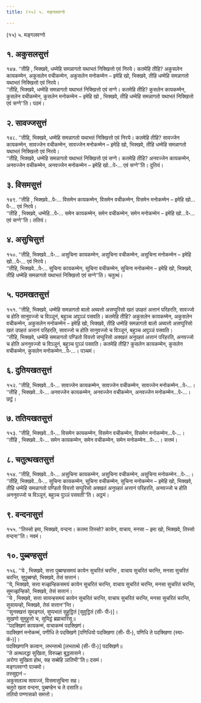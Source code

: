 ```yaml
---
title: (१५) ५. मङ्गलवग्गो

---
```

(१५) ५. मङ्गलवग्गो  


## १. अकुसलसुत्तं

१४७. ‘‘तीहि , भिक्खवे, धम्मेहि समन्नागतो यथाभतं निक्खित्तो एवं निरये। कतमेहि तीहि? अकुसलेन कायकम्मेन, अकुसलेन वचीकम्मेन, अकुसलेन मनोकम्मेन – इमेहि खो, भिक्खवे, तीहि धम्मेहि समन्नागतो यथाभतं निक्खित्तो एवं निरये।  
‘‘तीहि, भिक्खवे, धम्मेहि समन्नागतो यथाभतं निक्खित्तो एवं सग्गे। कतमेहि तीहि? कुसलेन कायकम्मेन, कुसलेन वचीकम्मेन, कुसलेन मनोकम्मेन – इमेहि खो , भिक्खवे, तीहि धम्मेहि समन्नागतो यथाभतं निक्खित्तो एवं सग्गे’’ति। पठमं।  


## २. सावज्जसुत्तं

१४८. ‘‘तीहि, भिक्खवे, धम्मेहि समन्नागतो यथाभतं निक्खित्तो एवं निरये। कतमेहि तीहि? सावज्जेन कायकम्मेन, सावज्जेन वचीकम्मेन, सावज्जेन मनोकम्मेन – इमेहि खो, भिक्खवे, तीहि धम्मेहि समन्नागतो यथाभतं निक्खित्तो एवं निरये।  
‘‘तीहि, भिक्खवे, धम्मेहि समन्नागतो यथाभतं निक्खित्तो एवं सग्गे। कतमेहि तीहि? अनवज्जेन कायकम्मेन, अनवज्जेन वचीकम्मेन, अनवज्जेन मनोकम्मेन – इमेहि खो…पे॰… एवं सग्गे’’ति। दुतियं।  


## ३. विसमसुत्तं

१४९. ‘‘तीहि , भिक्खवे…पे॰… विसमेन कायकम्मेन, विसमेन वचीकम्मेन, विसमेन मनोकम्मेन – इमेहि खो…पे॰… एवं निरये।  
‘‘तीहि , भिक्खवे, धम्मेहि…पे॰… समेन कायकम्मेन, समेन वचीकम्मेन, समेन मनोकम्मेन – इमेहि खो…पे॰… एवं सग्गे’’ति। ततियं।  


## ४. असुचिसुत्तं

१५०. ‘‘तीहि, भिक्खवे…पे॰… असुचिना कायकम्मेन, असुचिना वचीकम्मेन, असुचिना मनोकम्मेन – इमेहि खो…पे॰… एवं निरये।  
‘‘तीहि, भिक्खवे…पे॰… सुचिना कायकम्मेन, सुचिना वचीकम्मेन, सुचिना मनोकम्मेन – इमेहि खो, भिक्खवे, तीहि धम्मेहि समन्नागतो यथाभतं निक्खित्तो एवं सग्गे’’ति। चतुत्थं।  


## ५. पठमखतसुत्तं

१५१. ‘‘तीहि, भिक्खवे, धम्मेहि समन्नागतो बालो अब्यत्तो असप्पुरिसो खतं उपहतं अत्तानं परिहरति, सावज्जो च होति सानुवज्जो च विञ्ञूनं, बहुञ्च अपुञ्ञं पसवति। कतमेहि तीहि? अकुसलेन कायकम्मेन, अकुसलेन वचीकम्मेन, अकुसलेन मनोकम्मेन – इमेहि खो, भिक्खवे, तीहि धम्मेहि समन्नागतो बालो अब्यत्तो असप्पुरिसो खतं उपहतं अत्तानं परिहरति, सावज्जो च होति सानुवज्जो च विञ्ञूनं, बहुञ्च अपुञ्ञं पसवति।  
‘‘तीहि, भिक्खवे, धम्मेहि समन्नागतो पण्डितो वियत्तो सप्पुरिसो अक्खतं अनुपहतं अत्तानं परिहरति, अनवज्जो च होति अननुवज्जो च विञ्ञूनं, बहुञ्च पुञ्ञं पसवति। कतमेहि तीहि? कुसलेन कायकम्मेन, कुसलेन वचीकम्मेन, कुसलेन मनोकम्मेन…पे॰…। पञ्चमं।  


## ६. दुतियखतसुत्तं

१५२. ‘‘तीहि, भिक्खवे…पे॰… सावज्जेन कायकम्मेन, सावज्जेन वचीकम्मेन, सावज्जेन मनोकम्मेन…पे॰…।  
‘‘तीहि , भिक्खवे…पे॰… अनवज्जेन कायकम्मेन, अनवज्जेन वचीकम्मेन, अनवज्जेन मनोकम्मेन…पे॰…। छट्ठं।  


## ७. ततियखतसुत्तं

१५३. ‘‘तीहि, भिक्खवे…पे॰… विसमेन कायकम्मेन, विसमेन वचीकम्मेन, विसमेन मनोकम्मेन…पे॰…।  
‘‘तीहि , भिक्खवे…पे॰… समेन कायकम्मेन, समेन वचीकम्मेन, समेन मनोकम्मेन…पे॰…। सत्तमं।  


## ८. चतुत्थखतसुत्तं

१५४. ‘‘तीहि, भिक्खवे…पे॰… असुचिना कायकम्मेन, असुचिना वचीकम्मेन, असुचिना मनोकम्मेन…पे॰…।  
‘‘तीहि, भिक्खवे…पे॰… सुचिना कायकम्मेन, सुचिना वचीकम्मेन, सुचिना मनोकम्मेन – इमेहि खो, भिक्खवे, तीहि धम्मेहि समन्नागतो पण्डितो वियत्तो सप्पुरिसो अक्खतं अनुपहतं अत्तानं परिहरति, अनवज्जो च होति अननुवज्जो च विञ्ञूनं, बहुञ्च पुञ्ञं पसवती’’ति। अट्ठमं।  


## ९. वन्दनासुत्तं

१५५. ‘‘तिस्सो इमा, भिक्खवे, वन्दना। कतमा तिस्सो? कायेन, वाचाय, मनसा – इमा खो, भिक्खवे, तिस्सो वन्दना’’ति। नवमं।  


## १०. पुब्बण्हसुत्तं

१५६. ‘‘ये , भिक्खवे, सत्ता पुब्बण्हसमयं कायेन सुचरितं चरन्ति , वाचाय सुचरितं चरन्ति, मनसा सुचरितं चरन्ति, सुपुब्बण्हो, भिक्खवे, तेसं सत्तानं।  
‘‘ये, भिक्खवे, सत्ता मज्झन्हिकसमयं कायेन सुचरितं चरन्ति, वाचाय सुचरितं चरन्ति, मनसा सुचरितं चरन्ति, सुमज्झन्हिको, भिक्खवे, तेसं सत्तानं।  
‘‘ये , भिक्खवे, सत्ता सायन्हसमयं कायेन सुचरितं चरन्ति, वाचाय सुचरितं चरन्ति, मनसा सुचरितं चरन्ति, सुसायन्हो, भिक्खवे, तेसं सत्तान’’न्ति।  
‘‘सुनक्खत्तं सुमङ्गलं, सुप्पभातं सुहुट्ठितं [सुवुट्ठितं (सी॰ पी॰)]।  
सुखणो सुमुहुत्तो च, सुयिट्ठं ब्रह्मचारिसु॥  
‘‘पदक्खिणं कायकम्मं, वाचाकम्मं पदक्खिणं।  
पदक्खिणं मनोकम्मं, पणीधि ते पदक्खिणे [पणिधियो पदक्खिणा (सी॰ पी॰), पणिधि ते पदक्खिणा (स्या॰ कं॰)]।  
पदक्खिणानि कत्वान, लभन्तत्थे [लभतत्थे (सी॰ पी॰)] पदक्खिणे॥  
‘‘ते अत्थलद्धा सुखिता, विरुळ्हा बुद्धसासने।  
अरोगा सुखिता होथ, सह सब्बेहि ञातिभी’’ति॥ दसमं।  
मङ्गलवग्गो पञ्चमो।  
तस्सुद्दानं –  
अकुसलञ्च सावज्जं, विसमासुचिना सह।  
चतुरो खता वन्दना, पुब्बण्हेन च ते दसाति॥  
ततियो पण्णासको समत्तो।  